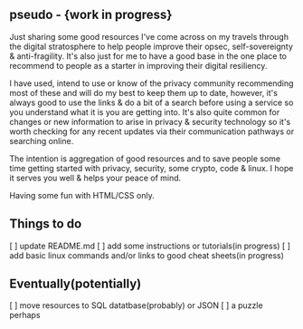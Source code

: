 
## pseudo - {work in progress}

Just sharing some good resources I've come across on my travels through the digital stratosphere to help people improve their opsec, self-sovereignty & anti-fragility. It's also just for me to have a good base in the one place to recommend to people as a starter in improving their digital resiliency.

I have used, intend to use or know of the privacy community recommending most of these and will do my best to keep them up to date, however, it's always good to use the links & do a bit of a search before using a service so you understand what it is you are getting into. It's also quite common for changes or new information to arise in privacy & security technology so it's worth checking for any recent updates via their communication pathways or searching online.

The intention is aggregation of good resources and to save people some time getting started with privacy, security, some crypto, code & linux. I hope it serves you well & helps your peace of mind.

Having some fun with HTML/CSS only.


## Things to do

[ ] update README.md
[ ] add some instructions or tutorials(in progress)
[ ] add basic linux commands and/or links to good cheat sheets(in progress)


## Eventually(potentially)

[ ] move resources to SQL datatbase(probably) or JSON
[ ] a puzzle perhaps
